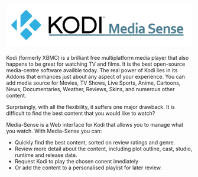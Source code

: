 ![Media Sense](/public/modules/core/img/brand/logo.png)
---
Kodi (formerly XBMC) is a brilliant free multiplatform media player that also happens to be great for watching TV and films. It is the best open-source media-centre software availble today. The real power of Kodi lies in its Addons that enhances just about any aspect of your experience. You can add media source for Movies, TV Shows, Live Sports, Anime, Cartoons, News, Documentaries, Weather, Reviews, Skins, and numerous other content. 

Surprisingly, with all the flexibility, it suffers one major drawback. It is difficult to find the best content that you would like to watch?

Media-Sense is a Web interface for Kodi that allows you to manage what you watch. With Media-Sense you can: 
* Quickly find the best content, sorted on review ratings and genre. 
* Review more detail about the content, including plot outline, cast, studio, runtime and release date.
* Request Kodi to play the chosen conent imediately
* Or add the content to a personalised playlist for later review.


